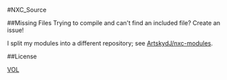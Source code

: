 #NXC_Source

##Missing Files
Trying to compile and can't find an included file? Create an issue!

I split my modules into a different repository; see [ArtskydJ/nxc-modules](https://github.com/ArtskydJ/nxt-modules).

##License

[VOL](http://veryopenlicense.com)